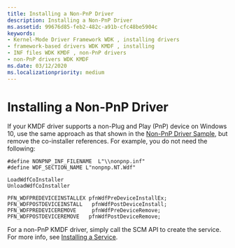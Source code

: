 ```yaml
---
title: Installing a Non-PnP Driver
description: Installing a Non-PnP Driver
ms.assetid: 99676d85-feb2-482c-a91b-cfc48be5904c
keywords:
- Kernel-Mode Driver Framework WDK , installing drivers
- framework-based drivers WDK KMDF , installing
- INF files WDK KMDF , non-PnP drivers
- non-PnP drivers WDK KMDF
ms.date: 03/12/2020
ms.localizationpriority: medium
---
```


# Installing a Non-PnP Driver


If your KMDF driver supports a non-Plug and Play (PnP) device on Windows 10, use the same approach as that shown in the [Non-PnP Driver Sample](https://github.com/Microsoft/Windows-driver-samples/tree/master/general/ioctl/kmdf), but remove the co-installer references. For example, you do not need the following:

```
#define NONPNP_INF_FILENAME  L"\\nonpnp.inf"
#define WDF_SECTION_NAME L"nonpnp.NT.Wdf"
 
LoadWdfCoInstaller
UnloadWdfCoInstaller
 
PFN_WDFPREDEVICEINSTALLEX pfnWdfPreDeviceInstallEx;
PFN_WDFPOSTDEVICEINSTALL   pfnWdfPostDeviceInstall;
PFN_WDFPREDEVICEREMOVE     pfnWdfPreDeviceRemove;
PFN_WDFPOSTDEVICEREMOVE   pfnWdfPostDeviceRemove;
```

For a non-PnP KMDF driver, simply call the SCM API to create the service. For more info, see [Installing a Service](https://docs.microsoft.com/windows/win32/services/installing-a-service).



